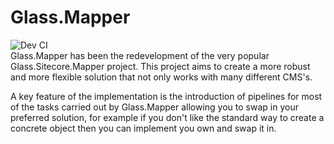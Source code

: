 Glass.Mapper
============
![Dev CI](https://github.com/mikeedwards83/Glass.Mapper/workflows/Dev%20CI/badge.svg?branch=develop)  
Glass.Mapper has been the redevelopment of the very popular Glass.Sitecore.Mapper project. This project aims to create a more robust and more flexible solution that not only works with many different CMS's.

A key feature of the implementation is the introduction of pipelines for most of the tasks carried out by Glass.Mapper allowing you to swap in your preferred solution, for example if you don't like the standard way to create a concrete object then you can implement you own and swap it in.

